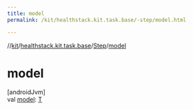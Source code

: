 ```yaml
---
title: model
permalink: /kit/healthstack.kit.task.base/-step/model.html

---
```

//[kit](/kit.html)/[healthstack.kit.task.base](../index.html)/[Step](index.html)/[model](model.html)



# model



[androidJvm]\
val [model](model.html): [T](index.html)




